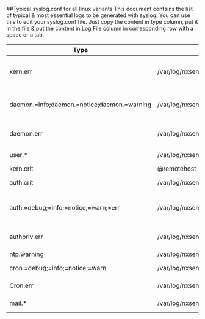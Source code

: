 ##Typical syslog.conf for all linux variants
This document contains the list of typical & most essential logs to be generated with syslog. You can use this to edit your syslog.conf file. Just copy the content in type column, put it in the file & put the content in Log File column in corresponding row with a space or a tab. 

|Type|Log File|Remarks| 
|---|---|---|
|kern.err|/var/log/nxsensor/kernel.err|Every logs of severity 3 to 0. Logs error, critical, alert & emergency messages related to kernel.|
|daemon.=info;daemon.=notice;daemon.=warning|/var/log/nxsensor/daemon/daemon.info|Logs info, notice & warning messages related to system daemons like bro, httpd, crond etc|
|daemon.err|/var/log/nxsensor/daemon/daemon.err|Logs all messages equal to  & higher than error priority from daemons|
|user.*|/var/log/nxsensor/user.log|All logs from user to the destination file|
|kern.crit|@remotehost|/var/log/nxsensor/kern.crit|Sends all logs >= level 2 to a remote host in case of kernel failure. In such cases, device may not respond or disk cannot be read. |
|auth.crit|/var/log/nxsensor/auth/auth.crit|Logs all messages >= level 2 to destination file|
|auth.=debug;=info;=notice;=warn;=err|/var/log/nxsensor/auth/auth.message|Logs all messages other than Critical alert & emergency from auth to destination file.|
|authpriv.err|/var/log/nxsensor/authpriv|Logs all messages of priority >=3 from auth priv.|
|ntp.warning|/var/log/nxsensor/ntp|Logs NTP messages >= 4|
|cron.=debug;=info;=notice;=warn|/var/log/nxsensor/cron/cron.warn|Logs CRON messages of priority < 3|
|Cron.err |/var/log/nxsensor/cron/cron.crit|Logs CRON messages of priority >= 3|
|mail.*|/var/log/nxsensor/mail.log|Logs all messages related to mail.|

